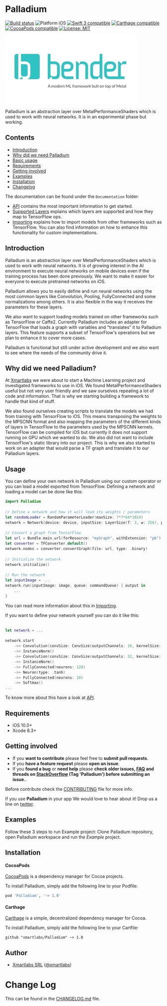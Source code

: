# Palladium

<p align="left">
<a href="https://travis-ci.org/xmartlabs/Palladium"><img src="https://travis-ci.org/xmartlabs/Palladium.svg?branch=master" alt="Build status" /></a>
<img src="https://img.shields.io/badge/platform-iOS-blue.svg?style=flat" alt="Platform iOS" />
<a href="https://developer.apple.com/swift"><img src="https://img.shields.io/badge/swift3-compatible-4BC51D.svg?style=flat" alt="Swift 3 compatible" /></a>
<a href="https://github.com/Carthage/Carthage"><img src="https://img.shields.io/badge/Carthage-compatible-4BC51D.svg?style=flat" alt="Carthage compatible" /></a>
<a href="https://cocoapods.org/pods/Palladium"><img src="https://img.shields.io/cocoapods/v/Palladium.svg" alt="CocoaPods compatible" /></a>
<a href="https://raw.githubusercontent.com/xmartlabs/Palladium/master/LICENSE"><img src="http://img.shields.io/badge/license-MIT-blue.svg?style=flat" alt="License: MIT" /></a>
</p>

![Palladium](Documentation/Media/Artboard.jpg)

Palladium is an abstraction layer over MetalPerformanceShaders which is used to work with neural networks. It is in an experimental phase but working.

## Contents
* [Introduction](#introduction)
* [Why did we need Palladium](#why)
* [Basic usage](#basic-usage)
* [Requirements](#requirements)
* [Getting involved](#getting-involved)
* [Examples](#examples)
* [Installation](#installation)
* [Changelog](#changelog)

The documentation can be found under the `Documentation` folder:
* [API](Documentation/API.md) contains the most important information to get started.
* [Supported Layers] explains which layers are supported and how they map to TensorFlow ops.
* [Importing] explains how to import models from other frameworks such as TensorFlow. You can also find information on how to enhance this functionality for custom implementations.

## Introduction

Palladium is an abstraction layer over MetalPerformanceShaders which is used to work with neural networks. It is of growing interest in the AI environment to execute neural networks on mobile devices even if the training process has been done previously. We want to make it easier for everyone to execute pretrained networks on iOS.

Palladium allows you to easily define and run neural networks using the most common layers like Convolution, Pooling, FullyConnected and some normalizations among others. It is also flexible in the way it receives the parameters for these layers.

We also want to support loading models trained on other frameworks such as TensorFlow or Caffe2. Currently Palladium includes an adapter for TensorFlow that loads a graph with variables and "translates" it to Palladium layers. This feature supports a subset of TensorFlow's operations but we plan to enhance it to cover more cases.

Palladium is functional but still under active development and we also want to see where the needs of the community drive it.

## Why did we need Palladium? <a name="why"></a>

At [Xmartlabs] we were about to start a Machine Learning project and investigated frameworks to use in iOS. We found MetalPerformanceShaders useful but not very user friendly and we saw ourselves repeating a lot of code and information. That is why we starting building a framework to handle that kind of stuff.

We also found ourselves creating scripts to translate the models we had from training with TensorFlow to iOS. This means transposing the weights to the MPSCNN format and also mapping the parameters of the different kinds of layers in TensorFlow to the parameters used by the MPSCNN kernels. TensorFlow can be compiled for iOS but currently it does not support running on GPU which we wanted to do. We also did not want to include TensorFlow's static library into our project. This is why we also started to work on an adapter that would parse a TF graph and translate it to our Palladium layers. 

## Usage

You can define your own network in Palladium using our custom operator or you can load a model exported from TensorFlow. Defining a network and loading a model can be done like this:

```swift
import Palladium

// Define a network and how it will load its weights / parameters
let randomLoader = RandomParameterLoader(maxSize: 7*7*64*1024)
network = Network(device: device, inputSize: LayerSize(f: 3, w: 256), parameterLoader: randomLoader)

// Convert a graph from TensorFlow
let url = Bundle.main.url(forResource: "myGraph", withExtension: "pb")!
let converter = TFConverter.default()
network.nodes = converter.convertGraph(file: url, type: .binary)

// Initialize the network
network.initialize()

// Run the network
let inputImage = ...
network.run(inputImage: image, queue: commandQueue) { output in
    ...
}
```

You can read more information about this in [Importing](Documentation/Importing.md).

If you want to define your network yourself you can do it like this:

```swift

let network = ...

network.start
    ->> Convolution(convSize: ConvSize(outputChannels: 16, kernelSize: 3, stride: 2))
    ->> InstanceNorm()
    ->> Convolution(convSize: ConvSize(outputChannels: 32, kernelSize: 3, stride: 2), neuronType: .relu)
    ->> InstanceNorm()
    ->> FullyConnected(neurons: 128)
    ->> Neuron(type: .tanh)
    ->> FullyConnected(neurons: 10)
    ->> Softmax()
...
```

To know more about this have a look at [API](Documentation/API.md).


## Requirements

* iOS 10.0+
* Xcode 8.3+

## Getting involved

* If you **want to contribute** please feel free to **submit pull requests**.
* If you **have a feature request** please **open an issue**.
* If you **found a bug** or **need help** please **check older issues, [FAQ](#faq) and threads on [StackOverflow](http://stackoverflow.com/questions/tagged/Palladium) (Tag 'Palladium') before submitting an issue.**.

Before contribute check the [CONTRIBUTING] file for more info.

If you use **Palladium** in your app We would love to hear about it! Drop us a line on [twitter](https://twitter.com/xmartlabs).

## Examples

Follow these 3 steps to run Example project: Clone Palladium repository, open Palladium workspace and run the *Example* project.

## Installation

#### CocoaPods

[CocoaPods](https://cocoapods.org/) is a dependency manager for Cocoa projects.

To install Palladium, simply add the following line to your Podfile:

```ruby
pod 'Palladium', '~> 1.0'
```

#### Carthage

[Carthage](https://github.com/Carthage/Carthage) is a simple, decentralized dependency manager for Cocoa.

To install Palladium, simply add the following line to your Cartfile:

```ogdl
github "xmartlabs/Palladium" ~> 1.0
```

## Author

* [Xmartlabs SRL](https://github.com/xmartlabs) ([@xmartlabs](https://twitter.com/xmartlabs))


# Change Log

This can be found in the [CHANGELOG.md](CHANGELOG.md) file.

<!-- Links -->
[Xmartlabs]: http://xmartlabs.com
[Importing]: Documentation/Importing.md
[CONTRIBUTING]: https://github.com/xmartlabs/Palladium/blob/master/CONTRIBUTING.md
[API]: Documentation/API.md
[Supported Layers]: Documentation/Supported_Layers.md